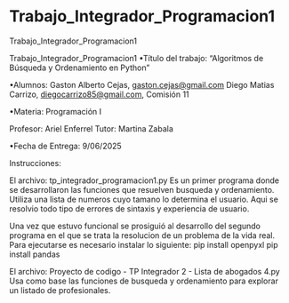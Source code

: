 # Trabajo_Integrador_Programacion1
Trabajo_Integrador_Programacion1

Trabajo_Integrador_Programacion1 •Título del trabajo: “Algoritmos de Búsqueda y Ordenamiento en Python”

•Alumnos: Gaston Alberto Cejas, gaston.cejas@gmail.com Diego Matias Carrizo, diegocarrizo85@gmail.com, Comisión 11

•Materia: Programación I

Profesor: Ariel Enferrel Tutor: Martina Zabala

•Fecha de Entrega: 9/06/2025

Instrucciones:

El archivo: tp_integrador_programacion1.py Es un primer programa donde se desarrollaron las funciones que resuelven busqueda y ordenamiento. Utiliza una lista de numeros cuyo tamano lo determina el usuario. Aqui se resolvio todo tipo de errores de sintaxis y experiencia de usuario.

Una vez que estuvo funcional se prosiguió al desarrollo del segundo programa en el que se trata la resolucion de un problema de la vida real. Para ejecutarse es necesario instalar lo siguiente: pip install openpyxl pip install pandas

El archivo: Proyecto de codigo - TP Integrador 2 - Lista de abogados 4.py Usa como base las funciones de busqueda y ordenamiento para explorar un listado de profesionales.
